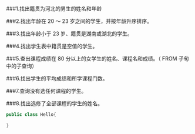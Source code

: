 ###1.找出籍贯为河北的男生的姓名和年龄

###2.找出年龄在 20 ～ 23 岁之间的学生，并按年龄升序排序。

###3.找出年龄小于 23 岁、籍贯是湖南或湖北的学生。

###4.找出学生表中籍贯是空值的学生。

###5.查出课程成绩在 80 分以上的女学生的姓名、课程名和成绩。（ FROM 子句中的子查询）

###6.找出学生的平均成绩和所学课程门数。

###7.查询没有选任何课程的学生。

###8.找出选修了全部课程的学生的姓名。

```java
public class Hello{
    
}
```
